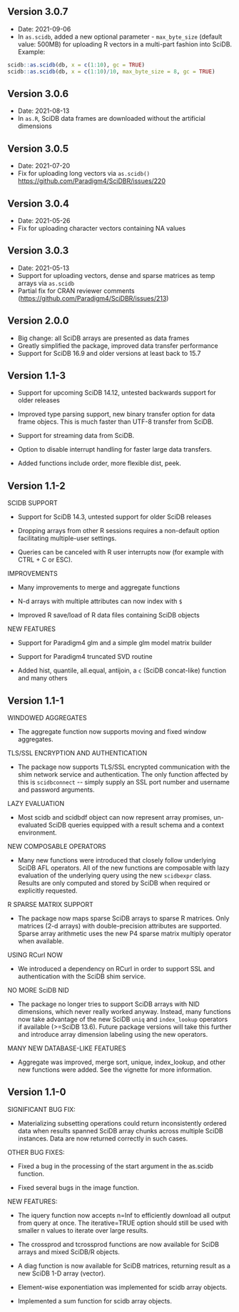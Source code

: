 ## Version 3.0.7

- Date: 2021-09-06
- In `as.scidb`, added a new optional parameter - `max_byte_size` (default value: 500MB) for uploading 
R vectors in a multi-part fashion into SciDB. Example: 
```R
scidb::as.scidb(db, x = c(1:10), gc = TRUE)
scidb::as.scidb(db, x = c(1:10)/10, max_byte_size = 8, gc = TRUE)
```

## Version 3.0.6

- Date: 2021-08-13
- In `as.R`, SciDB data frames are downloaded without the artificial dimensions 

## Version 3.0.5

- Date: 2021-07-20
- Fix for uploading long vectors via `as.scidb()` https://github.com/Paradigm4/SciDBR/issues/220

## Version 3.0.4

- Date: 2021-05-26
- Fix for uploading character vectors containing NA values

## Version 3.0.3

- Date: 2021-05-13
- Support for uploading vectors, dense and sparse matrices as temp arrays via `as.scidb`
- Partial fix for CRAN reviewer comments (https://github.com/Paradigm4/SciDBR/issues/213)

## Version 2.0.0

- Big change: all SciDB arrays are presented as data frames
- Greatly simplified the package, improved data transfer performance
- Support for SciDB 16.9 and older versions at least back to 15.7

## Version 1.1-3

- Support for upcoming SciDB 14.12, untested backwards support for
     older releases

- Improved type parsing support, new binary transfer option for data frame
     objecs. This is much faster than UTF-8 transfer from SciDB.

- Support for streaming data from SciDB.

- Option to disable interrupt handling for faster large data transfers.

- Added functions include order, more flexible dist, peek.

## Version 1.1-2

  SCIDB SUPPORT

 - Support for SciDB 14.3, untested support for older SciDB releases

 - Dropping arrays from other R sessions requires a non-default option
      facilitating multiple-user settings.

 - Queries can be canceled with R user interrupts now (for example with
      CTRL + C or ESC).

  IMPROVEMENTS

 - Many improvements to merge and aggregate functions

 - N-d arrays with multiple attributes can now index with `$`

 - Improved R save/load of R data files containing SciDB objects

  NEW FEATURES

 - Support for Paradigm4 glm and a simple glm model matrix builder

 - Support for Paradigm4 truncated SVD routine

 - Added hist, quantile, all.equal, antijoin, a `c` (SciDB concat-like)
      function and many others

## Version 1.1-1

  WINDOWED AGGREGATES

 - The aggregate function now supports moving and fixed window aggregates.

  TLS/SSL ENCRYPTION AND AUTHENTICATION

 - The package now supports TLS/SSL encrypted communication with the
      shim network service and authentication. The only function affected
      by this is `scidbconnect` -- simply supply an SSL port number and
      username and password arguments.

  LAZY EVALUATION

 - Most scidb and scidbdf object can now represent array promises,
      un-evaluated SciDB queries equipped with a result schema and a
      context environment.

  NEW COMPOSABLE OPERATORS

 - Many new functions were introduced that closely follow underlying SciDB
      AFL operators. All of the new functions are composable with lazy
      evaluation of the underlying query using the new `scidbexpr` class.
      Results are only computed and stored by SciDB when required or explicitly
      requested.

  R SPARSE MATRIX SUPPORT

 - The package now maps sparse SciDB arrays to sparse R matrices. Only
      matrices (2-d arrays) with double-precision attributes are supported.
      Sparse array arithmetic uses the new P4 sparse matrix multiply operator
      when available.

  USING RCurl NOW

 - We introduced a dependency on RCurl in order to support SSL and
      authentication with the SciDB shim service.

  NO MORE SciDB NID

 - The package no longer tries to support SciDB arrays with NID dimensions,
      which never really worked anyway. Instead, many functions now take
      advantage of the new SciDB `uniq` and `index_lookup` operators if
      available (>=SciDB 13.6).
      Future package versions will take this further and introduce array
      dimension labeling using the new operators.

  MANY NEW DATABASE-LIKE FEATURES

 - Aggregate was improved, merge sort, unique, index_lookup, and other new
      functions were added. See the vignette for more information.

## Version 1.1-0

  SIGNIFICANT BUG FIX:

 - Materializing subsetting operations could return inconsistently ordered data when
      results spanned SciDB array chunks across multiple SciDB instances. Data are now
      returned correctly in such cases.

  OTHER BUG FIXES:

 - Fixed a bug in the processing of the start argument in the as.scidb function.

 - Fixed several bugs in the image function.

  NEW FEATURES:

 - The iquery function now accepts n=Inf to efficiently download all output
      from query at once. The iterative=TRUE option should still be used with
      smaller n values to iterate over large results.

 - The crossprod and tcrossprod functions are now available for SciDB arrays
      and mixed SciDB/R objects.
      
 - A diag function is now available for SciDB matrices, returning result as a new
      SciDB 1-D array (vector).

 - Element-wise exponentiation was implemented for scidb array objects.

 - Implemented a sum function for scidb array objects.

